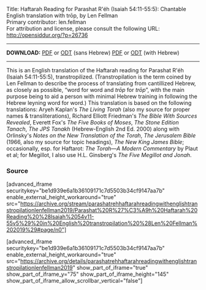 <html>
<head></head>
<body>
Title: Haftarah Reading for Parashat R'éh (Isaiah 54:11-55:5): Chantable English translation with trōp, by Len Fellman<br />
Primary contributor: len.fellman<br />
For attribution and license, please consult the following URL: <a href="http://opensiddur.org/?p=26736">http://opensiddur.org/?p=26736</a>
<p />
<hr />

<strong>DOWNLOAD:</strong> 
<a href="https://archive.org/download/parashatrehhaftarahreadingwithenglishtranstropilationlenfellman2019/Parashat%20R%27%C3%A9h%20Haftarah%20Reading%20%28Isaiah%2054v11-55v5%29%20in%20English%20transtropilation%20%28Len%20Fellman%202019%29%20-%20english%20only.pdf">PDF</a> or <a href="https://archive.org/download/parashatrehhaftarahreadingwithenglishtranstropilationlenfellman2019/Parashat%20R%27%C3%A9h%20Haftarah%20Reading%20%28Isaiah%2054v11-55v5%29%20in%20English%20transtropilation%20%28Len%20Fellman%202019%29%20-%20english%20only.odt">ODT</a> (sans Hebrew)
<a href="https://archive.org/download/parashatrehhaftarahreadingwithenglishtranstropilationlenfellman2019/Parashat%20R%27%C3%A9h%20Haftarah%20Reading%20%28Isaiah%2054v11-55v5%29%20in%20English%20transtropilation%20%28Len%20Fellman%202019%29.pdf">PDF</a> or <a href="https://archive.org/download/parashatrehhaftarahreadingwithenglishtranstropilationlenfellman2019/Parashat%20R%27%C3%A9h%20Haftarah%20Reading%20%28Isaiah%2054v11-55v5%29%20in%20English%20transtropilation%20%28Len%20Fellman%202019%29.odt">ODT</a> (with Hebrew)

<hr />

This is an English translation of the Haftarah reading for Parashat R'éh (Isaiah 54:11-55:5), transtropilized. (Transtropilation is the term coined by Len Fellman to describe the process of translating from cantillized Hebrew, as closely as possible, “word for word and <em>trōp</em> for <em>trōp</em>”, with the main purpose being to aid a person with minimal Hebrew training in following the Hebrew leyning word for word.) This translation is based on the following translations: Aryeh Kaplan's <em>The Living Torah</em> (also my source for proper names &amp; transliterations), Richard Elliott Friedman's <em>The Bible With Sources Revealed</em>, Everett Fox's <em>The Five Books of Moses</em>, <em>The Stone Edition Tanach</em>, <em>The JPS Tanakh</em> (Hebrew-English 2nd Ed. 2000) along with Orlinsky's <em>Notes on the New Translation of the Torah</em>, <em>The Jerusalem Bible</em> (1966, also my source for topic headings), <em>The New King James Bible</em>; occasionally, esp. for Haftarot: <em>The Torah—A Modern Commentary</em> by Plaut et al; for Megillot, I also use H.L. Ginsberg's <em>The Five Megillot and Jonah</em>.

<h3>Source</h3>

[advanced_iframe securitykey="be1d939e6a1b36109171c7d5503b34cf9147aa7b" enable_external_height_workaround="true" src="https://archive.org/stream/parashatrehhaftarahreadingwithenglishtranstropilationlenfellman2019/Parashat%20R%27%C3%A9h%20Haftarah%20Reading%20%28Isaiah%2054v11-55v5%29%20in%20English%20transtropilation%20%28Len%20Fellman%202019%29#page/n0"]

[advanced_iframe securitykey="be1d939e6a1b36109171c7d5503b34cf9147aa7b" enable_external_height_workaround="true" src="https://archive.org/details/parashatrehhaftarahreadingwithenglishtranstropilationlenfellman2019" show_part_of_iframe="true" show_part_of_iframe_y="75" show_part_of_iframe_height="145" show_part_of_iframe_allow_scrollbar_vertical="false"]
</body>
</html>
